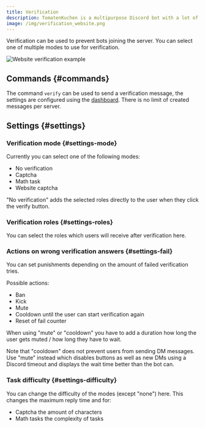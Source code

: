 ```yaml
---
title: Verification
description: TomatenKuchen is a multipurpose Discord bot with a lot of features for your server. Setup and usage of verification to prevent bots joining and raiding.
image: /img/verification_website.png
---
```


Verification can be used to prevent bots joining the server. You can select one of multiple modes to use for verification.

![Website verification example](/img/verification_website.png)

## Commands {#commands}

The command `verify` can be used to send a verification message, the settings are configured using the [dashboard](https://tomatenkuchen.com/dashboard/settings).
There is no limit of created messages per server.

## Settings {#settings}

### Verification mode {#settings-mode}

Currently you can select one of the following modes:
- No verification
- Captcha
- Math task
- Website captcha

"No verification" adds the selected roles directly to the user when they click the verify button.

### Verification roles {#settings-roles}

You can select the roles which users will receive after verification here.

### Actions on wrong verification answers {#settings-fail}

You can set punishments depending on the amount of failed verification tries.

Possible actions:
- Ban
- Kick
- Mute
- Cooldown until the user can start verification again
- Reset of fail counter

When using "mute" or "cooldown" you have to add a duration how long the user gets muted / how long they have to wait.

Note that "cooldown" does not prevent users from sending DM messages.
Use "mute" instead which disables buttons as well as new DMs using a Discord timeout and displays the wait time better than the bot can.

### Task difficulty {#settings-difficulty}

You can change the difficulty of the modes (except "none") here. This changes the maximum reply time and for:
- Captcha the amount of characters
- Math tasks the complexity of tasks
